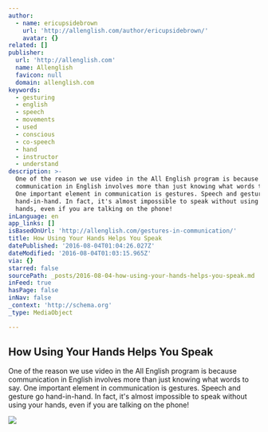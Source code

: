 ```yaml
---
author:
  - name: ericupsidebrown
    url: 'http://allenglish.com/author/ericupsidebrown/'
    avatar: {}
related: []
publisher:
  url: 'http://allenglish.com'
  name: Allenglish
  favicon: null
  domain: allenglish.com
keywords:
  - gesturing
  - english
  - speech
  - movements
  - used
  - conscious
  - co-speech
  - hand
  - instructor
  - understand
description: >-
  One of the reason we use video in the All English program is because
  communication in English involves more than just knowing what words to say.
  One important element in communication is gestures. Speech and gesture go
  hand-in-hand. In fact, it's almost impossible to speak without using your
  hands, even if you are talking on the phone!
inLanguage: en
app_links: []
isBasedOnUrl: 'http://allenglish.com/gestures-in-communication/'
title: How Using Your Hands Helps You Speak
datePublished: '2016-08-04T01:04:26.027Z'
dateModified: '2016-08-04T01:03:15.965Z'
via: {}
starred: false
sourcePath: _posts/2016-08-04-how-using-your-hands-helps-you-speak.md
inFeed: true
hasPage: false
inNav: false
_context: 'http://schema.org'
_type: MediaObject

---
```

<article style=""><h1>How Using Your Hands Helps You Speak</h1><p>One of the reason we use video in the All English program is because communication in English involves more than just knowing what words to say. One important element in communication is gestures. Speech and gesture go hand-in-hand. In fact, it's almost impossible to speak without using your hands, even if you are talking on the phone!</p><img src="http://allenglish.com/wp-content/uploads/2016/08/call-me.jpg" /></article>